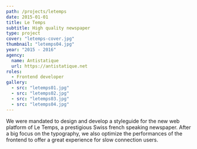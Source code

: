 ```yaml
---
path: /projects/letemps
date: 2015-01-01
title: Le Temps
subtitle: High quality newspaper
type: project
cover: "letemps-cover.jpg"
thumbnail: "letemps04.jpg"
year: "2015 - 2016"
agency:
  name: Antistatique
  url: https://antistatique.net
roles: 
  - Frontend developer
gallery:
  - src: "letemps01.jpg"
  - src: "letemps02.jpg"
  - src: "letemps03.jpg"
  - src: "letemps04.jpg"
---
```


We were mandated to design and develop a styleguide for the new web platform of Le Temps, a prestigious Swiss french speaking newspaper. After a big focus on the typography, we also optimize the performances of the frontend to offer a great experience for slow connection users.
